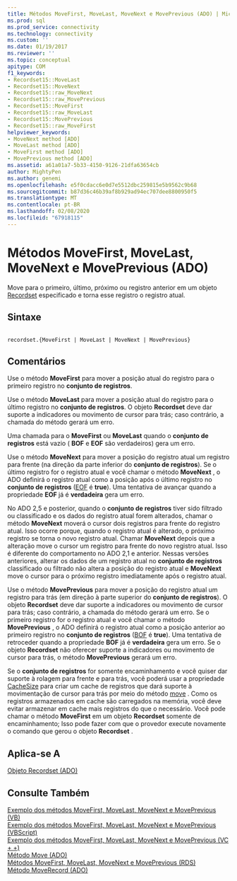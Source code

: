 ```yaml
---
title: Métodos MoveFirst, MoveLast, MoveNext e MovePrevious (ADO) | Microsoft Docs
ms.prod: sql
ms.prod_service: connectivity
ms.technology: connectivity
ms.custom: ''
ms.date: 01/19/2017
ms.reviewer: ''
ms.topic: conceptual
apitype: COM
f1_keywords:
- Recordset15::MoveLast
- Recordset15::MoveNext
- Recordset15::raw_MoveNext
- Recordset15::raw_MovePrevious
- Recordset15::MoveFirst
- Recordset15::raw_MoveLast
- Recordset15::MovePrevious
- Recordset15::raw_MoveFirst
helpviewer_keywords:
- MoveNext method [ADO]
- MoveLast method [ADO]
- MoveFirst method [ADO]
- MovePrevious method [ADO]
ms.assetid: a61a01a7-5b33-4150-9126-21dfa63654cb
author: MightyPen
ms.author: genemi
ms.openlocfilehash: e5f0cdacc6e0d7e5512dbc259815e5b9562c9b68
ms.sourcegitcommit: b87d36c46b39af8b929ad94ec707dee8800950f5
ms.translationtype: MT
ms.contentlocale: pt-BR
ms.lasthandoff: 02/08/2020
ms.locfileid: "67918115"
---
```

# <a name="movefirst-movelast-movenext-and-moveprevious-methods-ado"></a>Métodos MoveFirst, MoveLast, MoveNext e MovePrevious (ADO)
Move para o primeiro, último, próximo ou registro anterior em um objeto [Recordset](../../../ado/reference/ado-api/recordset-object-ado.md) especificado e torna esse registro o registro atual.  
  
## <a name="syntax"></a>Sintaxe  
  
```  
  
recordset.{MoveFirst | MoveLast | MoveNext | MovePrevious}  
```  
  
## <a name="remarks"></a>Comentários  
 Use o método **MoveFirst** para mover a posição atual do registro para o primeiro registro no **conjunto de registros**.  
  
 Use o método **MoveLast** para mover a posição atual do registro para o último registro no **conjunto de registros**. O objeto **Recordset** deve dar suporte a indicadores ou movimento de cursor para trás; caso contrário, a chamada do método gerará um erro.  
  
 Uma chamada para o **MoveFirst** ou **MoveLast** quando o **conjunto de registros** está vazio ( **BOF** e **EOF** são verdadeiros) gera um erro.  
  
 Use o método **MoveNext** para mover a posição do registro atual um registro para frente (na direção da parte inferior do **conjunto de registros**). Se o último registro for o registro atual e você chamar o método **MoveNext** , o ADO definirá o registro atual como a posição após o último registro no **conjunto de registros** ([EOF](../../../ado/reference/ado-api/bof-eof-properties-ado.md) é **true**). Uma tentativa de avançar quando a propriedade **EOF** já é **verdadeira** gera um erro.  
  
 No ADO 2,5 e posterior, quando o **conjunto de registros** tiver sido filtrado ou classificado e os dados do registro atual forem alterados, chamar o método **MoveNext** moverá o cursor dois registros para frente do registro atual. Isso ocorre porque, quando o registro atual é alterado, o próximo registro se torna o novo registro atual. Chamar **MoveNext** depois que a alteração move o cursor um registro para frente do novo registro atual. Isso é diferente do comportamento no ADO 2,1 e anterior. Nessas versões anteriores, alterar os dados de um registro atual no **conjunto de registros** classificado ou filtrado não altera a posição do registro atual e **MoveNext** move o cursor para o próximo registro imediatamente após o registro atual.  
  
 Use o método **MovePrevious** para mover a posição do registro atual um registro para trás (em direção à parte superior do **conjunto de registros**). O objeto **Recordset** deve dar suporte a indicadores ou movimento de cursor para trás; caso contrário, a chamada do método gerará um erro. Se o primeiro registro for o registro atual e você chamar o método **MovePrevious** , o ADO definirá o registro atual como a posição anterior ao primeiro registro no **conjunto de registros** ([BOF](../../../ado/reference/ado-api/bof-eof-properties-ado.md) é **true**). Uma tentativa de retroceder quando a propriedade **BOF** já é **verdadeira** gera um erro. Se o objeto **Recordset** não oferecer suporte a indicadores ou movimento de cursor para trás, o método **MovePrevious** gerará um erro.  
  
 Se o **conjunto de registros** for somente encaminhamento e você quiser dar suporte à rolagem para frente e para trás, você poderá usar a propriedade [CacheSize](../../../ado/reference/ado-api/cachesize-property-ado.md) para criar um cache de registros que dará suporte à movimentação de cursor para trás por meio do método [move](../../../ado/reference/ado-api/move-method-ado.md) . Como os registros armazenados em cache são carregados na memória, você deve evitar armazenar em cache mais registros do que o necessário. Você pode chamar o método **MoveFirst** em um objeto **Recordset** somente de encaminhamento; Isso pode fazer com que o provedor execute novamente o comando que gerou o objeto **Recordset** .  
  
## <a name="applies-to"></a>Aplica-se A  
 [Objeto Recordset (ADO)](../../../ado/reference/ado-api/recordset-object-ado.md)  
  
## <a name="see-also"></a>Consulte Também  
 [Exemplo dos métodos MoveFirst, MoveLast, MoveNext e MovePrevious (VB)](../../../ado/reference/ado-api/movefirst-movelast-movenext-and-moveprevious-methods-example-vb.md)   
 [Exemplo dos métodos MoveFirst, MoveLast, MoveNext e MovePrevious (VBScript)](../../../ado/reference/ado-api/movefirst-movelast-movenext-and-moveprevious-methods-example-vbscript.md)   
 [Exemplo dos métodos MoveFirst, MoveLast, MoveNext e MovePrevious (VC + +)](../../../ado/reference/ado-api/movefirst-movelast-movenext-and-moveprevious-methods-example-vc.md)   
 [Método Move (ADO)](../../../ado/reference/ado-api/move-method-ado.md)   
 [Métodos MoveFirst, MoveLast, MoveNext e MovePrevious (RDS)](../../../ado/reference/rds-api/movefirst-movelast-movenext-and-moveprevious-methods-rds.md)   
 [Método MoveRecord (ADO)](../../../ado/reference/ado-api/moverecord-method-ado.md)

